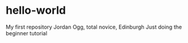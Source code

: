# hello-world
My first repository
Jordan Ogg, total novice, Edinburgh
Just doing the beginner tutorial
